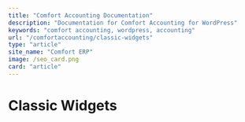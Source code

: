 ```yaml
---
title: "Comfort Accounting Documentation"
description: "Documentation for Comfort Accounting for WordPress"
keywords: "comfort accounting, wordpress, accounting"
url: "/comfortaccounting/classic-widgets"
type: "article"
site_name: "Comfort ERP"
image: /seo_card.png
card: "article"
---
```

# Classic Widgets

<!-- WordPress currently doesn’t support classic widgets but still you can enable it by using this plugin [“Classic Widgets”](https://wordpress.org/plugins/classic-widgets/)

Comfort Accounting for WordPress plugin supports classic widgets. To add Comfort Accounting classic widget from dashboard.

**Appearance -> Widgets -> Comfort Accounting**

Drag the “CBX Changelog” widget from left to any right-side sidebar(s).

After adding the widget to the sidebar, you can adjust the input fields and check your frontend.  
\[Video coming soon\]

The following classic widgets(currently 0 widgets (core and pro)) can be accessed from wordpress dashboard widget manager. We will keep adding more classic widgets for this plugin in future as needed. All widgets has shortcode and same params.

**Last modified:** December 9, 2024 -->